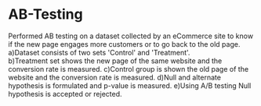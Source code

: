 # AB-Testing
Performed AB testing on a dataset collected by an eCommerce site to know if the new page engages more customers or to go back to the old page. 
a)Dataset consists of two sets 'Control' and 'Treatment'.  
b)Treatment set shows the new page of the same website and the conversion rate is measured. 
c)Control group is shown the old page of the website and the conversion rate is measured.
d)Null and alternate hypothesis is formulated and p-value is measured.
e)Using A/B testing Null hypothesis is accepted or rejected. 

